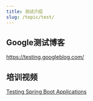 ```yaml
---
title: 测试介绍
slug: /topic/test/
---
```


## Google测试博客

<https://testing.googleblog.com/>

## 培训视频

[Testing Spring Boot Applications](https://www.youtube.com/watch?v=Wpz6b8ZEgcU)
